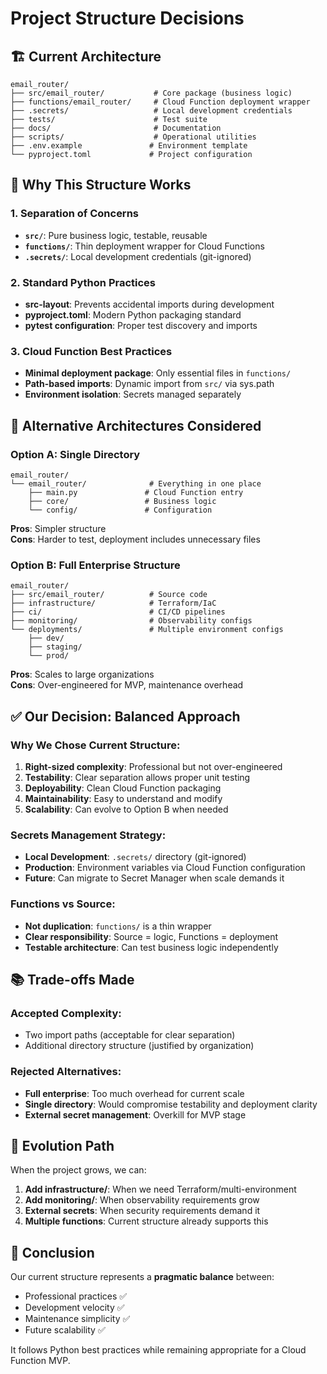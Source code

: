 # Project Structure Decisions

## 🏗️ **Current Architecture**

```
email_router/
├── src/email_router/           # Core package (business logic)
├── functions/email_router/     # Cloud Function deployment wrapper
├── .secrets/                   # Local development credentials
├── tests/                      # Test suite
├── docs/                       # Documentation
├── scripts/                    # Operational utilities
├── .env.example               # Environment template
└── pyproject.toml             # Project configuration
```

## 🎯 **Why This Structure Works**

### **1. Separation of Concerns**
- **`src/`**: Pure business logic, testable, reusable
- **`functions/`**: Thin deployment wrapper for Cloud Functions
- **`.secrets/`**: Local development credentials (git-ignored)

### **2. Standard Python Practices**
- **src-layout**: Prevents accidental imports during development
- **pyproject.toml**: Modern Python packaging standard
- **pytest configuration**: Proper test discovery and imports

### **3. Cloud Function Best Practices**
- **Minimal deployment package**: Only essential files in `functions/`
- **Path-based imports**: Dynamic import from `src/` via sys.path
- **Environment isolation**: Secrets managed separately

## 🤔 **Alternative Architectures Considered**

### **Option A: Single Directory**
```
email_router/
└── email_router/              # Everything in one place
    ├── main.py               # Cloud Function entry
    ├── core/                 # Business logic
    └── config/               # Configuration
```
**Pros**: Simpler structure  
**Cons**: Harder to test, deployment includes unnecessary files

### **Option B: Full Enterprise Structure**
```
email_router/
├── src/email_router/          # Source code
├── infrastructure/            # Terraform/IaC
├── ci/                        # CI/CD pipelines
├── monitoring/                # Observability configs
└── deployments/               # Multiple environment configs
    ├── dev/
    ├── staging/
    └── prod/
```
**Pros**: Scales to large organizations  
**Cons**: Over-engineered for MVP, maintenance overhead

## ✅ **Our Decision: Balanced Approach**

### **Why We Chose Current Structure:**
1. **Right-sized complexity**: Professional but not over-engineered
2. **Testability**: Clear separation allows proper unit testing
3. **Deployability**: Clean Cloud Function packaging
4. **Maintainability**: Easy to understand and modify
5. **Scalability**: Can evolve to Option B when needed

### **Secrets Management Strategy:**
- **Local Development**: `.secrets/` directory (git-ignored)
- **Production**: Environment variables via Cloud Function configuration
- **Future**: Can migrate to Secret Manager when scale demands it

### **Functions vs Source:**
- **Not duplication**: `functions/` is a thin wrapper
- **Clear responsibility**: Source = logic, Functions = deployment
- **Testable architecture**: Can test business logic independently

## 📚 **Trade-offs Made**

### **Accepted Complexity:**
- Two import paths (acceptable for clear separation)
- Additional directory structure (justified by organization)

### **Rejected Alternatives:**
- **Full enterprise**: Too much overhead for current scale
- **Single directory**: Would compromise testability and deployment clarity
- **External secret management**: Overkill for MVP stage

## 🔄 **Evolution Path**

When the project grows, we can:
1. **Add infrastructure/**: When we need Terraform/multi-environment
2. **Add monitoring/**: When observability requirements grow
3. **External secrets**: When security requirements demand it
4. **Multiple functions**: Current structure already supports this

## 🎯 **Conclusion**

Our current structure represents a **pragmatic balance** between:
- Professional practices ✅
- Development velocity ✅  
- Maintenance simplicity ✅
- Future scalability ✅

It follows Python best practices while remaining appropriate for a Cloud Function MVP. 